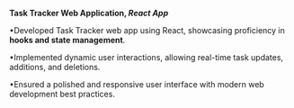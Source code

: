 **Task Tracker Web Application, _React App_**

•Developed Task Tracker web app using React, showcasing proficiency in **hooks and state management**.

•Implemented dynamic user interactions, allowing real-time task updates, additions, and deletions.

•Ensured a polished and responsive user interface with modern web development best practices.
